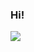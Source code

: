 ### Hi!

<img src="https://github-readme-stats.vercel.app/api?username=Bruception&&show_icons=true&title_color=ffffff&icon_color=4c2882&text_color=daf7dc&bg_color=151515">

<!--
**Bruception/Bruception** is a ✨ _special_ ✨ repository because its `README.md` (this file) appears on your GitHub profile.

Here are some ideas to get you started:

- 🔭 I’m currently working on ...
- 🌱 I’m currently learning ...
- 👯 I’m looking to collaborate on ...
- 🤔 I’m looking for help with ...
- 💬 Ask me about ...
- 📫 How to reach me: ...
- 😄 Pronouns: ...
- ⚡ Fun fact: ...
-->
